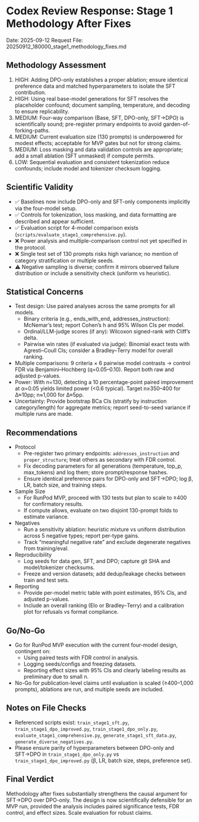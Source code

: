 # Codex Review Response: Stage 1 Methodology After Fixes
Date: 2025-09-12
Request File: 20250912_180000_stage1_methodology_fixes.md

## Methodology Assessment
1. HIGH: Adding DPO-only establishes a proper ablation; ensure identical preference data and matched hyperparameters to isolate the SFT contribution.
2. HIGH: Using real base-model generations for SFT resolves the placeholder confound; document sampling, temperature, and decoding to ensure replicability.
3. MEDIUM: Four-way comparison (Base, SFT, DPO-only, SFT→DPO) is scientifically sound; pre-register primary endpoints to avoid garden-of-forking-paths.
4. MEDIUM: Current evaluation size (130 prompts) is underpowered for modest effects; acceptable for MVP gates but not for strong claims.
5. MEDIUM: Loss masking and data validation controls are appropriate; add a small ablation (SFT unmasked) if compute permits.
6. LOW: Sequential evaluation and consistent tokenization reduce confounds; include model and tokenizer checksum logging.

## Scientific Validity
- ✅ Baselines now include DPO-only and SFT-only components implicitly via the four-model setup.
- ✅ Controls for tokenization, loss masking, and data formatting are described and appear sufficient.
- ✅ Evaluation script for 4-model comparison exists (`scripts/evaluate_stage1_comprehensive.py`).
- ❌ Power analysis and multiple-comparison control not yet specified in the protocol.
- ❌ Single test set of 130 prompts risks high variance; no mention of category stratification or multiple seeds.
- ⚠️ Negative sampling is diverse; confirm it mirrors observed failure distribution or include a sensitivity check (uniform vs heuristic).

## Statistical Concerns
- Test design: Use paired analyses across the same prompts for all models.
  - Binary criteria (e.g., ends_with_end, addresses_instruction): McNemar’s test; report Cohen’s h and 95% Wilson CIs per model.
  - Ordinal/LLM-judge scores (if any): Wilcoxon signed-rank with Cliff’s delta.
  - Pairwise win rates (if evaluated via judge): Binomial exact tests with Agresti–Coull CIs; consider a Bradley–Terry model for overall ranking.
- Multiple comparisons: 9 criteria × 6 pairwise model contrasts → control FDR via Benjamini–Hochberg (q=0.05–0.10). Report both raw and adjusted p-values.
- Power: With n=130, detecting a 10 percentage-point paired improvement at α=0.05 yields limited power (<0.6 typical). Target n≥350–400 for Δ≈10pp; n≈1,000 for Δ≈5pp.
- Uncertainty: Provide bootstrap BCa CIs (stratify by instruction category/length) for aggregate metrics; report seed-to-seed variance if multiple runs are made.

## Recommendations
- Protocol
  - Pre-register two primary endpoints: `addresses_instruction` and `proper_structure`; treat others as secondary with FDR control.
  - Fix decoding parameters for all generations (temperature, top_p, max_tokens) and log them; store prompt/response hashes.
  - Ensure identical preference pairs for DPO-only and SFT→DPO; log β, LR, batch size, and training steps.
- Sample Size
  - For RunPod MVP, proceed with 130 tests but plan to scale to ≥400 for confirmatory results.
  - If compute allows, evaluate on two disjoint 130-prompt folds to estimate variance.
- Negatives
  - Run a sensitivity ablation: heuristic mixture vs uniform distribution across 5 negative types; report per-type gains.
  - Track “meaningful negative rate” and exclude degenerate negatives from training/eval.
- Reproducibility
  - Log seeds for data gen, SFT, and DPO; capture git SHA and model/tokenizer checksums.
  - Freeze and version datasets; add dedup/leakage checks between train and test sets.
- Reporting
  - Provide per-model metric table with point estimates, 95% CIs, and adjusted p-values.
  - Include an overall ranking (Elo or Bradley–Terry) and a calibration plot for refusals vs format compliance.

## Go/No-Go
- Go for RunPod MVP execution with the current four-model design, contingent on:
  - Using paired tests with FDR control in analysis.
  - Logging seeds/configs and freezing datasets.
  - Reporting effect sizes with 95% CIs and clearly labeling results as preliminary due to small n.
- No-Go for publication-level claims until evaluation is scaled (≥400–1,000 prompts), ablations are run, and multiple seeds are included.

## Notes on File Checks
- Referenced scripts exist: `train_stage1_sft.py`, `train_stage1_dpo_improved.py`, `train_stage1_dpo_only.py`, `evaluate_stage1_comprehensive.py`, `generate_stage1_sft_data.py`, `generate_diverse_negatives.py`.
- Please ensure parity of hyperparameters between DPO-only and SFT→DPO in `train_stage1_dpo_only.py` vs `train_stage1_dpo_improved.py` (β, LR, batch size, steps, preference set).

## Final Verdict
Methodology after fixes substantially strengthens the causal argument for SFT→DPO over DPO-only. The design is now scientifically defensible for an MVP run, provided the analysis includes paired significance tests, FDR control, and effect sizes. Scale evaluation for robust claims.
